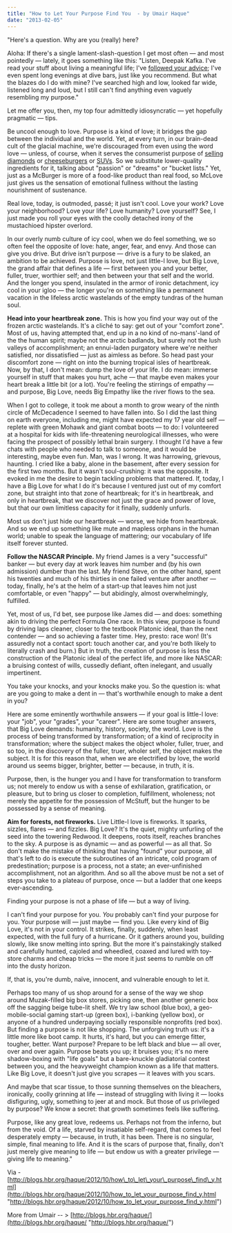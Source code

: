 ```yaml
---
title: "How to Let Your Purpose Find You  - by Umair Haque"
date: "2013-02-05"
---
```


"Here's a question. Why are you (really) here?

Aloha: If there's a single lament-slash-question I get most often — and most pointedly — lately, it goes something like this: "Listen, Deepak Kafka. I've read your stuff about living a meaningful life; I've [followed your advice](http://blogs.hbr.org/haque/2011/07/a_roadmap_to_a_life_that.html); I've even spent long evenings at dive bars, just like you recommend. But what the blazes do I do with mine? I've searched high and low, looked far wide, listened long and loud, but I still can't find anything even vaguely resembling my purpose."

Let me offer you, then, my top four admittedly idiosyncratic — yet hopefully pragmatic — tips.

Be uncool enough to love. Purpose is a kind of love; it bridges the gap between the individual and the world. Yet, at every turn, in our brain-dead cult of the glacial machine, we're discouraged from even using the word love — unless, of course, when it serves the consumerist purpose of [selling diamonds](http://knowyourmeme.com/memes/he-went-to-jared) or [cheeseburgers](http://www.youtube.com/watch?v=OcUcPoDg5As) or [SUVs](http://carmichaellynch.com/campaign/love.-its-what-makes-a-subaru-a-subaru/). So we substitute lower-quality ingredients for it, talking about "passion" or "dreams" or "bucket lists." Yet, just as a McBurger is more of a food-like product than real food, so McLove just gives us the sensation of emotional fullness without the lasting nourishment of sustenance.

Real love, today, is outmoded, passé; it just isn't cool. Love your work? Love your neighborhood? Love your life? Love humanity? Love yourself? See, I just made you roll your eyes with the coolly detached irony of the mustachioed hipster overlord.

In our overly numb culture of icy cool, when we do feel something, we so often feel the opposite of love: hate, anger, fear, and envy. And those can give you drive. But drive isn't purpose — drive is a fury to be slaked, an ambition to be achieved. Purpose is love, not just little-l love, but Big Love, the grand affair that defines a life — first between you and your better, fuller, truer, worthier self; and then between your that self and the world. And the longer you spend, insulated in the armor of ironic detachment, icy cool in your igloo — the longer you're on something like a permanent vacation in the lifeless arctic wastelands of the empty tundras of the human soul.

**Head into your heartbreak zone.** This is how you find your way out of the frozen arctic wastelands. It's a cliché to say: get out of your "comfort zone". Most of us, having attempted that, end up in a no kind of no-mans'-land of the the human spirit; maybe not the arctic badlands, but surely not the lush valleys of accomplishment; an ennui-laden purgatory where we're neither satisfied, nor dissatisfied — just as aimless as before. So head past your discomfort zone — right on into the burning tropical isles of heartbreak. Now, by that, I don't mean: dump the love of your life. I do mean: immerse yourself in stuff that makes you hurt, ache — that maybe even makes your heart break a little bit (or a lot). You're feeling the stirrings of empathy — and purpose, Big Love, needs Big Empathy like the river flows to the sea.

When I got to college, it took me about a month to grow weary of the ninth circle of McDecadence I seemed to have fallen into. So I did the last thing on earth everyone, including me, might have expected my 17 year old self — replete with green Mohawk and giant combat boots — to do: I volunteered at a hospital for kids with life-threatening neurological illnesses, who were facing the prospect of possibly lethal brain surgery. I thought I'd have a few chats with people who needed to talk to someone, and it would be interesting, maybe even fun. Man, was I wrong. It was harrowing, grievous, haunting. I cried like a baby, alone in the basement, after every session for the first two months. But it wasn't soul-crushing: it was the opposite. It evoked in me the desire to begin tackling problems that mattered. If, today, I have a Big Love for what I do it's because I ventured just out of my comfort zone, but straight into that zone of heartbreak; for it's in heartbreak, and only in heartbreak, that we discover not just the grace and power of love, but that our own limitless capacity for it finally, suddenly unfurls.

Most us don't just hide our heartbreak — worse, we hide from heartbreak. And so we end up something like mute and mapless orphans in the human world; unable to speak the language of mattering; our vocabulary of life itself forever stunted.

**Follow the NASCAR Principle.** My friend James is a very "successful" banker — but every day at work leaves him number and (by his own admission) dumber than the last. My friend Steve, on the other hand, spent his twenties and much of his thirties in one failed venture after another — today, finally, he's at the helm of a start-up that leaves him not just comfortable, or even "happy" — but abidingly, almost overwhelmingly, fulfilled.

Yet, most of us, I'd bet, see purpose like James did — and does: something akin to driving the perfect Formula One race. In this view, purpose is found by driving laps cleaner, closer to the textbook Platonic ideal, than the next contender — and so achieving a faster time. Hey, presto: race won! (It's assuredly not a contact sport: touch another car, and you're both likely to literally crash and burn.) But in truth, the creation of purpose is less the construction of the Platonic ideal of the perfect life, and more like NASCAR: a bruising contest of wills, cussedly defiant, often inelegant, and usually impertinent.

You take your knocks, and your knocks make you. So the question is: what are you going to make a dent in — that's worthwhile enough to make a dent in you?

Here are some eminently worthwhile answers — if your goal is little-l love: your "job", your "grades", your "career". Here are some tougher answers, that Big Love demands: humanity, history, society, the world. Love is the process of being transformed by transformation; of a kind of reciprocity in transformation; where the subject makes the object wholer, fuller, truer, and so too, in the discovery of the fuller, truer, wholer self, the object makes the subject. It is for this reason that, when we are electrified by love, the world around us seems bigger, brighter, better — because, in truth, it is.

Purpose, then, is the hunger you and I have for transformation to transform us; not merely to endow us with a sense of exhilaration, gratification, or pleasure, but to bring us closer to completion, fulfillment, wholeness; not merely the appetite for the possession of McStuff, but the hunger to be possessed by a sense of meaning.

**Aim for forests, not fireworks.** Live Little-l love is fireworks. It sparks, sizzles, flares — and fizzles. Big Love? It's the quiet, mighty unfurling of the seed into the towering Redwood. It deepens, roots itself, reaches branches to the sky. A purpose is as dynamic — and as powerful — as all that. So don't make the mistake of thinking that having "found" your purpose, all that's left to do is execute the subroutines of an intricate, cold program of predestination; purpose is a process, not a state; an ever-unfinished accomplishment, not an algorithm. And so all the above must be not a set of steps you take to a plateau of purpose, once — but a ladder that one keeps ever-ascending.

Finding your purpose is not a phase of life — but a way of living.

I can't find your purpose for you. _You_ probably can't find your purpose for you. Your purpose will — just maybe — find you. Like every kind of Big Love, it's not in your control. It strikes, finally, suddenly, when least expected, with the full fury of a hurricane. Or it gathers around you, building slowly, like snow melting into spring. But the more it's painstakingly stalked and carefully hunted, cajoled and wheedled, coaxed and lured with toy-store charms and cheap tricks — the more it just seems to rumble on off into the dusty horizon.

If, that is, you're dumb, naïve, innocent, and vulnerable enough to let it.

Perhaps too many of us shop around for a sense of the way we shop around Muzak-filled big box stores, picking one, then another generic box off the sagging beige tube-lit shelf. We try law school (blue box), a geo-mobile-social gaming start-up (green box), i-banking (yellow box), or anyone of a hundred underpaying socially responsible nonprofits (red box). But finding a purpose is not like shopping. The unforgiving truth us: it's a little more like boot camp. It hurts, it's hard, but you can emerge fitter, tougher, better. Want purpose? Prepare to be left black and blue — all over, over and over again. Purpose beats you up; it bruises you; it's no mere shadow-boxing with "life goals" but a bare-knuckle gladiatorial contest between you, and the heavyweight champion known as a life that matters. Like Big Love, it doesn't just give you scrapes — it leaves with you scars.

And maybe that scar tissue, to those sunning themselves on the bleachers, ironically, coolly grinning at life — instead of struggling with living it — looks disfiguring, ugly, something to jeer at and mock. But those of us privileged by purpose? We know a secret: that growth sometimes feels like suffering.

Purpose, like any great love, redeems us. Perhaps not from the inferno, but from the void. Of a life, starved by insatiable self-regard, that comes to feel desperately empty — because, in truth, it has been. There is no singular, simple, final meaning to life. And it is the scars of purpose that, finally, don't just merely give meaning to life — but endow us with a greater privilege — giving life to meaning."

Via - [http://blogs.hbr.org/haque/2012/10/how\_to\_let\_your\_purpose\_find\_y.html](http://blogs.hbr.org/haque/2012/10/how_to_let_your_purpose_find_y.html "http://blogs.hbr.org/haque/2012/10/how_to_let_your_purpose_find_y.html")

More from Umair -- > [http://blogs.hbr.org/haque/](http://blogs.hbr.org/haque/ "http://blogs.hbr.org/haque/")
